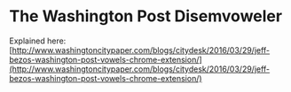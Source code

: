 # The Washington Post Disemvoweler

Explained here: [http://www.washingtoncitypaper.com/blogs/citydesk/2016/03/29/jeff-bezos-washington-post-vowels-chrome-extension/](http://www.washingtoncitypaper.com/blogs/citydesk/2016/03/29/jeff-bezos-washington-post-vowels-chrome-extension/)